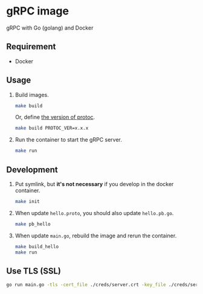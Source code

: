 # gRPC image

gRPC with Go (golang) and Docker 


## Requirement

* Docker


## Usage

1. Build images.  
    ```sh
    make build
    ```
    Or, define [the version of protoc](https://github.com/protocolbuffers/protobuf/releases).  
    ```sh
    make build PROTOC_VER=x.x.x
    ```
2. Run the container to start the gRPC server.  
    ```sh
    make run
    ```


## Development

1. Put symlink, but **it's not necessary** if you develop in the docker container.  
    ```sh
    make init
    ```
2. When update `hello.proto`, you should also update `hello.pb.go`.  
    ```sh
    make pb_hello
    ```
3. When update `main.go`, rebuild the image and rerun the container.
    ```sh
    make build_hello
    make run
    ```


## Use TLS (SSL)

```sh
go run main.go -tls -cert_file ./creds/server.crt -key_file ./creds/server.key
```
